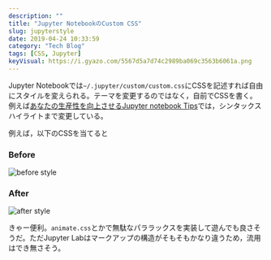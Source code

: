 ```yaml
---
description: ""
title: "Jupyter NotebookのCustom CSS"
slug: jupyterstyle
date: 2019-04-24 10:33:59
category: "Tech Blog"
tags: [CSS, Jupyter]
keyVisual: https://i.gyazo.com/5567d5a7d74c2989ba069c3563b6061a.png
---
```


Jupyter Notebookでは`~/.jupyter/custom/custom.css`にCSSを記述すれば自由にスタイルを変えられる。テーマを変更するのではなく，自前でCSSを書く。  
例えば[あなたの生産性を向上させるJupyter notebook Tips](https://recruit-tech.co.jp/blog/2018/10/16/jupyter_notebook_tips/#b24)では，シンタックスハイライトまで変更している。

<!-- more -->

例えば，以下のCSSを当てると

<script src="https://gist.github.com/atsukoba/beb7ec3fd1927dacf2f6df4b0f209f22.js"></script>

### Before

![before style](https://i.gyazo.com/975ecbdd77872c8792108ed679284c91.png)

### After

![after style](https://i.gyazo.com/5567d5a7d74c2989ba069c3563b6061a.png)

きゃー便利。`animate.css`とかで無駄なパララックスを実装して遊んでも良さそうだ。ただJupyter Labはマークアップの構造がそもそもかなり違うため，流用はでき無さそう。

